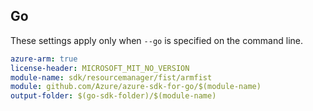 ## Go

These settings apply only when `--go` is specified on the command line.

```yaml $(go) && $(track2)
azure-arm: true
license-header: MICROSOFT_MIT_NO_VERSION
module-name: sdk/resourcemanager/fist/armfist
module: github.com/Azure/azure-sdk-for-go/$(module-name)
output-folder: $(go-sdk-folder)/$(module-name)
```
